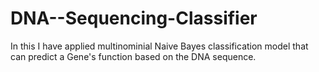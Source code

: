 # DNA--Sequencing-Classifier
In this I have applied multinominial Naive Bayes classification model that can predict a Gene's function based on the DNA sequence.
